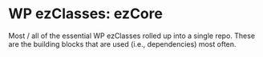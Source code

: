 WP ezClasses: ezCore
======

Most / all of the essential WP ezClasses rolled up into a single repo. These are the building blocks that are used (i.e., dependencies) most often.
